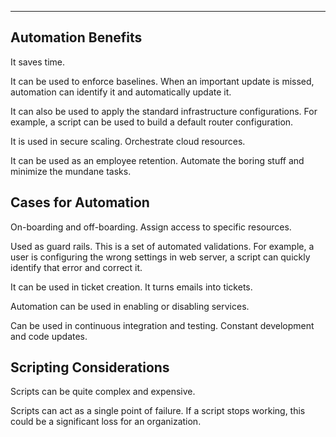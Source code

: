 
---


## Automation Benefits

It saves time.

It can be used to enforce baselines. When an important update is missed, automation can identify it and automatically update it.

It can also be used to apply the standard infrastructure configurations. For example, a script can be used to build a default router configuration.

It is used in secure scaling. Orchestrate cloud resources.

It can be used as an employee retention. Automate the boring stuff and minimize the mundane tasks.

## Cases for Automation

On-boarding and off-boarding. Assign access to specific resources.

Used as guard rails. This is a set of automated validations. For example, a user is configuring the wrong settings in web server, a script can quickly identify that error and correct it. 

It can be used in ticket creation. It turns emails into tickets.

Automation can be used in enabling or disabling services. 

Can be used in continuous integration and testing. Constant development and code updates. 

## Scripting Considerations

Scripts can be quite complex and expensive. 

Scripts can act as a single point of failure. If a script stops working, this could be a significant loss for an organization. 